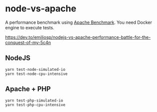 # node-vs-apache
A performance benchmark using [Apache Benchmark](https://httpd.apache.org/docs/2.4/programs/ab.html).
You need Docker engine to execute tests.

https://dev.to/emiliosp/nodejs-vs-apache-performance-battle-for-the-conquest-of-my-5c4n

## NodeJS
```shell script
yarn test-node-simulated-io
yarn test-node-cpu-intensive
```

## Apache + PHP
```shell script
yarn test-php-simulated-io
yarn test-php-cpu-intensive
```
